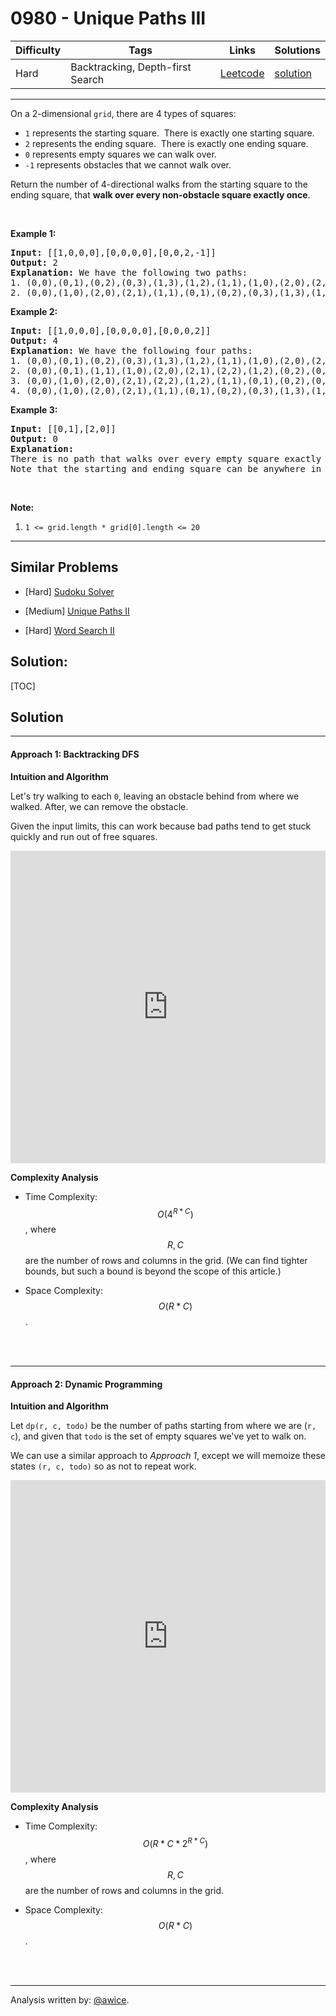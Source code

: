# 0980 - Unique Paths III

Difficulty  | Tags | Links | Solutions
----------- | ---- | ----- | -----
Hard | Backtracking, Depth-first Search | [Leetcode](https://leetcode.com/problems/unique-paths-iii) | [solution](https://leetcode.com/problems/unique-paths-iii/solution/)


-----------

<p>On a 2-dimensional&nbsp;<code>grid</code>, there are 4 types of squares:</p>

<ul>
	<li><code>1</code> represents the starting square.&nbsp; There is exactly one starting square.</li>
	<li><code>2</code> represents the ending square.&nbsp; There is exactly one ending square.</li>
	<li><code>0</code> represents empty squares we can walk over.</li>
	<li><code>-1</code> represents obstacles that we cannot walk over.</li>
</ul>

<p>Return the number of 4-directional walks&nbsp;from the starting square to the ending square, that <strong>walk over every non-obstacle square&nbsp;exactly once</strong>.</p>

<p>&nbsp;</p>

<div>
<p><strong>Example 1:</strong></p>

<pre>
<strong>Input: </strong><span id="example-input-1-1">[[1,0,0,0],[0,0,0,0],[0,0,2,-1]]</span>
<strong>Output: </strong><span id="example-output-1">2</span>
<strong>Explanation: </strong>We have the following two paths: 
1. (0,0),(0,1),(0,2),(0,3),(1,3),(1,2),(1,1),(1,0),(2,0),(2,1),(2,2)
2. (0,0),(1,0),(2,0),(2,1),(1,1),(0,1),(0,2),(0,3),(1,3),(1,2),(2,2)</pre>

<div>
<p><strong>Example 2:</strong></p>

<pre>
<strong>Input: </strong><span id="example-input-2-1">[[1,0,0,0],[0,0,0,0],[0,0,0,2]]</span>
<strong>Output: </strong><span id="example-output-2">4</span>
<strong>Explanation: </strong>We have the following four paths: 
1. (0,0),(0,1),(0,2),(0,3),(1,3),(1,2),(1,1),(1,0),(2,0),(2,1),(2,2),(2,3)
2. (0,0),(0,1),(1,1),(1,0),(2,0),(2,1),(2,2),(1,2),(0,2),(0,3),(1,3),(2,3)
3. (0,0),(1,0),(2,0),(2,1),(2,2),(1,2),(1,1),(0,1),(0,2),(0,3),(1,3),(2,3)
4. (0,0),(1,0),(2,0),(2,1),(1,1),(0,1),(0,2),(0,3),(1,3),(1,2),(2,2),(2,3)</pre>

<div>
<p><strong>Example 3:</strong></p>

<pre>
<strong>Input: </strong><span id="example-input-3-1">[[0,1],[2,0]]</span>
<strong>Output: </strong><span id="example-output-3">0</span>
<strong>Explanation: </strong>
There is no path that walks over every empty square exactly once.
Note that the starting and ending square can be anywhere in the grid.
</pre>
</div>
</div>
</div>

<p>&nbsp;</p>

<p><strong>Note:</strong></p>

<ol>
	<li><code>1 &lt;= grid.length * grid[0].length &lt;= 20</code></li>
</ol>

-----------


## Similar Problems

- [Hard] [Sudoku Solver](sudoku-solver)

- [Medium] [Unique Paths II](unique-paths-ii)

- [Hard] [Word Search II](word-search-ii)




## Solution:

[TOC]

## Solution
---
#### Approach 1: Backtracking DFS

**Intuition and Algorithm**

Let's try walking to each `0`, leaving an obstacle behind from where we walked.  After, we can remove the obstacle.

Given the input limits, this can work because bad paths tend to get stuck quickly and run out of free squares.

<iframe src="https://leetcode.com/playground/bfNeazhV/shared" frameBorder="0" width="100%" height="500" name="bfNeazhV"></iframe>

**Complexity Analysis**

* Time Complexity:  $$O(4^{R*C})$$, where $$R, C$$ are the number of rows and columns in the grid.  (We can find tighter bounds, but such a bound is beyond the scope of this article.)

* Space Complexity:  $$O(R*C)$$.
<br />
<br />


---
#### Approach 2: Dynamic Programming

**Intuition and Algorithm**

Let `dp(r, c, todo)` be the number of paths starting from where we are (`r, c`), and given that `todo` is the set of empty squares we've yet to walk on.

We can use a similar approach to *Approach 1*, except we will memoize these states `(r, c, todo)` so as not to repeat work.

<iframe src="https://leetcode.com/playground/KxYhLJfP/shared" frameBorder="0" width="100%" height="500" name="KxYhLJfP"></iframe>

**Complexity Analysis**

* Time Complexity:  $$O(R * C * 2^{R*C})$$, where $$R, C$$ are the number of rows and columns in the grid.

* Space Complexity:  $$O(R * C)$$.
<br />
<br />


---
Analysis written by: [@awice](https://leetcode.com/awice).
